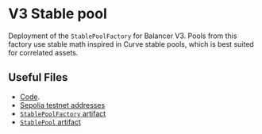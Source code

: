 # V3 Stable pool

Deployment of the `StablePoolFactory` for Balancer V3.
Pools from this factory use stable math inspired in Curve stable pools, which is best suited for correlated assets.

## Useful Files

- [Code](https://github.com/balancer/balancer-v3-monorepo/commit/25d73b3d091f5dde943ad6b7d90db9569222510d).
- [Sepolia testnet addresses](./output/sepolia.json)
- [`StablePoolFactory` artifact](./artifact/StablePoolFactory.json)
- [`StablePool` artifact](./artifact/StablePool.json)
